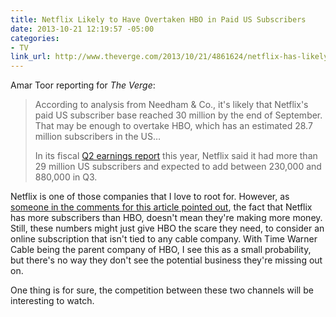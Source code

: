 ```yaml
---
title: Netflix Likely to Have Overtaken HBO in Paid US Subscribers
date: 2013-10-21 12:19:57 -05:00
categories:
- TV
link_url: http://www.theverge.com/2013/10/21/4861624/netflix-has-likely-overtaken-hbo-in-paid-us-subscribers-analysts-say
---
```


Amar Toor reporting for *The Verge*:

>According to analysis from Needham & Co., it's likely that Netflix's paid US subscriber base reached 30 million by the end of September. That may be enough to overtake HBO, which has an estimated 28.7 million subscribers in the US…
>
>In its fiscal [Q2 earnings report](http://www.theverge.com/2013/7/22/4545446/netflix-q2-2013-earnings) this year, Netflix said it had more than 29 million US subscribers and expected to add between 230,000 and 880,000 in Q3.

Netflix is one of those companies that I love to root for. However, as [someone in the comments for this article pointed out](http://www.theverge.com/2013/10/21/4861624/netflix-has-likely-overtaken-hbo-in-paid-us-subscribers-analysts-say#192210067), the fact that Netflix has more subscribers than HBO, doesn't mean they're making more money. Still, these numbers might just give HBO the scare they need, to consider an online subscription that isn't tied to any cable company. With Time Warner Cable being the parent company of HBO, I see this as a small probability, but there's no way they don't see the potential business they're missing out on.

One thing is for sure, the competition between these two channels will be interesting to watch.
